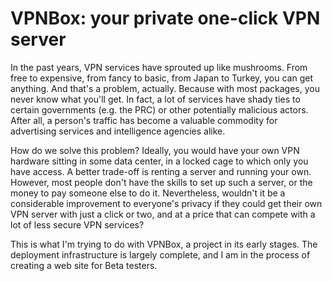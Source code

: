 # VPNBox: your private one-click VPN server

In the past years, VPN services have sprouted up like mushrooms.
From free to expensive, from fancy to basic, from Japan to Turkey,
you can get anything. And that's a problem, actually. Because with
most packages, you never know what you'll get. In fact, a lot of
services have shady ties to certain governments (e.g. the PRC)
or other potentially malicious actors. After all, a person's traffic
has become a valuable commodity for advertising services and intelligence
agencies alike.

How do we solve this problem? Ideally, you would have your own VPN hardware
sitting in some data center, in a locked cage to which only you have access.
A better trade-off is renting a server and running your own. However, most
people don't have the skills to set up such a server, or the money to pay
someone else to do it. Nevertheless, wouldn't it be a considerable improvement
to everyone's privacy if they could get their own VPN server with just a click
or two, and at a price that can compete with a lot of less secure VPN services?

This is what I'm trying to do with VPNBox, a project in its early stages.
The deployment infrastructure is largely complete, and I am in the process of
creating a web site for Beta testers.
